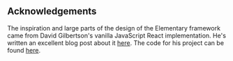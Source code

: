 ## Acknowledgements
The inspiration and large parts of the design of the Elementary framework came from David Gilbertson's vanilla JavaScript React implementation. He's written an excellent blog post about it [here](https://hackernoon.com/how-i-converted-my-react-app-to-vanillajs-and-whether-or-not-it-was-a-terrible-idea-4b14b1b2faff). The code for his project can be found [here](https://github.com/davidgilbertson/know-it-all).
